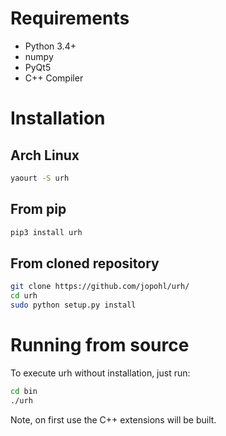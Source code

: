 # Requirements
- Python 3.4+
- numpy
- PyQt5
- C++ Compiler

# Installation
## Arch Linux
```bash
yaourt -S urh
```

## From pip
```bash
pip3 install urh
```

## From cloned repository
```bash
git clone https://github.com/jopohl/urh/
cd urh
sudo python setup.py install
```

# Running from source
To execute urh without installation, just run:
```bash
cd bin
./urh
```

Note, on first use the C++ extensions will be built.

